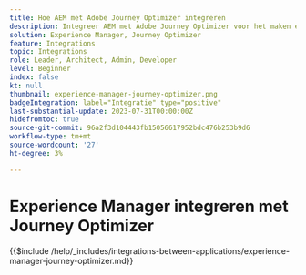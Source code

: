 ```yaml
---
title: Hoe AEM met Adobe Journey Optimizer integreren
description: Integreer AEM met Adobe Journey Optimizer voor het maken en beheren van klantritten.
solution: Experience Manager, Journey Optimizer
feature: Integrations
topic: Integrations
role: Leader, Architect, Admin, Developer
level: Beginner
index: false
kt: null
thumbnail: experience-manager-journey-optimizer.png
badgeIntegration: label="Integratie" type="positive"
last-substantial-update: 2023-07-31T00:00:00Z
hidefromtoc: true
source-git-commit: 96a2f3d104443fb15056617952bdc476b253b9d6
workflow-type: tm+mt
source-wordcount: '27'
ht-degree: 3%

---
```



# Experience Manager integreren met Journey Optimizer

{{$include /help/_includes/integrations-between-applications/experience-manager-journey-optimizer.md}}
